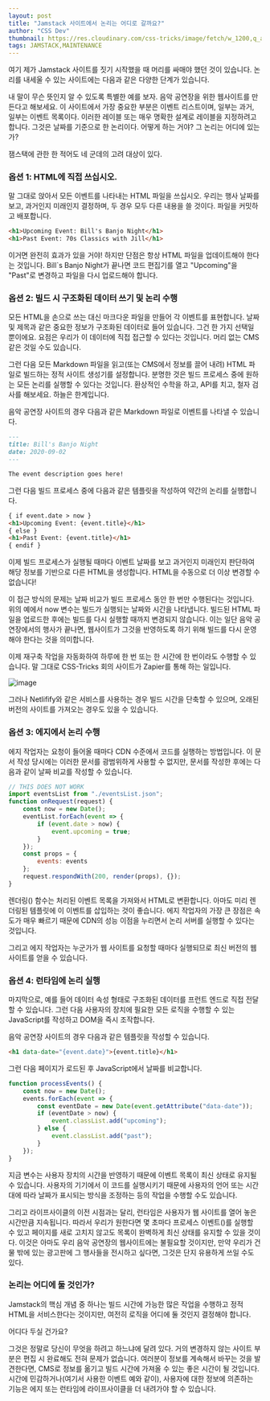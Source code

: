 ```yaml
---
layout: post
title: "Jamstack 사이트에서 논리는 어디로 갈까요?"
author: "CSS Dev"
thumbnail: https://res.cloudinary.com/css-tricks/image/fetch/w_1200,q_auto,f_auto/https://css-tricks.com/wp-content/uploads/2020/08/assembly-line.png
tags: JAMSTACK,MAINTENANCE
---
```


여기 제가 Jamstack 사이트를 짓기 시작했을 때 머리를 싸매야 했던 것이 있습니다. 논리를 내세울 수 있는 사이트에는 다음과 같은 다양한 단계가 있습니다.

내 말이 무슨 뜻인지 알 수 있도록 특별한 예를 보자. 음악 공연장을 위한 웹사이트를 만든다고 해보세요. 이 사이트에서 가장 중요한 부분은 이벤트 리스트이며, 일부는 과거, 일부는 이벤트 목록이다. 이러한 레이블 또는 매우 명확한 설계로 레이블을 지정하려고 합니다. 그것은 날짜를 기준으로 한 논리이다. 어떻게 하는 거야? 그 논리는 어디에 있는가?

잼스택에 관한 한 적어도 네 군데의 고려 대상이 있다.

### 옵션 1: HTML에 직접 쓰십시오.

말 그대로 앉아서 모든 이벤트를 나타내는 HTML 파일을 쓰십시오. 우리는 행사 날짜를 보고, 과거인지 미래인지 결정하며, 두 경우 모두 다른 내용을 쓸 것이다. 파일을 커밋하고 배포합니다.

```html
<h1>Upcoming Event: Bill's Banjo Night</h1>
<h1>Past Event: 70s Classics with Jill</h1>
```

이거면 완전히 효과가 있을 거야! 하지만 단점은 항상 HTML 파일을 업데이트해야 한다는 것입니다. Bill`s Banjo Night가 끝나면 코드 편집기를 열고 "Upcoming"을 "Past"로 변경하고 파일을 다시 업로드해야 합니다.

### 옵션 2: 빌드 시 구조화된 데이터 쓰기 및 논리 수행

모든 HTML을 손으로 쓰는 대신 마크다운 파일을 만들어 각 이벤트를 표현합니다. 날짜 및 제목과 같은 중요한 정보가 구조화된 데이터로 들어 있습니다. 그건 한 가지 선택일 뿐이에요. 요점은 우리가 이 데이터에 직접 접근할 수 있다는 것입니다. 머리 없는 CMS 같은 것일 수도 있습니다.

그런 다음 모든 Markdown 파일을 읽고(또는 CMS에서 정보를 끌어 내려) HTML 파일로 빌드하는 정적 사이트 생성기를 설정합니다. 분명한 것은 빌드 프로세스 중에 원하는 모든 논리를 실행할 수 있다는 것입니다. 환상적인 수학을 하고, API를 치고, 철자 검사를 해보세요. 하늘은 한계입니다.

음악 공연장 사이트의 경우 다음과 같은 Markdown 파일로 이벤트를 나타낼 수 있습니다.

```markdown
---
title: Bill's Banjo Night
date: 2020-09-02
---

The event description goes here!
```

그런 다음 빌드 프로세스 중에 다음과 같은 템플릿을 작성하여 약간의 논리를 실행합니다.

```html
{ if event.date > now }
<h1>Upcoming Event: {event.title}</h1>
{ else }
<h1>Past Event: {event.title}</h1>
{ endif }
```

이제 빌드 프로세스가 실행될 때마다 이벤트 날짜를 보고 과거인지 미래인지 판단하여 해당 정보를 기반으로 다른 HTML을 생성합니다. HTML을 수동으로 더 이상 변경할 수 없습니다!

이 접근 방식의 문제는 날짜 비교가 빌드 프로세스 동안 한 번만 수행된다는 것입니다. 위의 예에서 now 변수는 빌드가 실행되는 날짜와 시간을 나타냅니다. 빌드된 HTML 파일을 업로드한 후에는 빌드를 다시 실행할 때까지 변경되지 않습니다. 이는 일단 음악 공연장에서의 행사가 끝나면, 웹사이트가 그것을 반영하도록 하기 위해 빌드를 다시 운영해야 한다는 것을 의미합니다.

이제 재구축 작업을 자동화하여 하루에 한 번 또는 한 시간에 한 번이라도 수행할 수 있습니다. 말 그대로 CSS-Tricks 회의 사이트가 Zapier를 통해 하는 일입니다.

![image](https://i1.wp.com/css-tricks.com/wp-content/uploads/2020/08/YIheuQLw.png?resize=1024%2C677&ssl=1)

그러나 Netlifify와 같은 서비스를 사용하는 경우 빌드 시간을 단축할 수 있으며, 오래된 버전의 사이트를 가져오는 경우도 있을 수 있습니다.

### 옵션 3: 에지에서 논리 수행

에지 작업자는 요청이 들어올 때마다 CDN 수준에서 코드를 실행하는 방법입니다. 이 문서 작성 당시에는 이러한 문서를 광범위하게 사용할 수 없지만, 문서를 작성한 후에는 다음과 같이 날짜 비교를 작성할 수 있습니다.

```js
// THIS DOES NOT WORK
import eventsList from "./eventsList.json";
function onRequest(request) {
    const now = new Date();
    eventList.forEach(event => {
        if (event.date > now) {
            event.upcoming = true;
        }
    });
    const props = {
        events: events
    };
    request.respondWith(200, render(props), {});
}
```

렌더링() 함수는 처리된 이벤트 목록을 가져와서 HTML로 변환합니다. 아마도 미리 렌더링된 템플릿에 이 이벤트를 삽입하는 것이 좋습니다. 에지 작업자의 가장 큰 장점은 속도가 매우 빠르기 때문에 CDN의 성능 이점을 누리면서 논리 서버를 실행할 수 있다는 것입니다.

그리고 에지 작업자는 누군가가 웹 사이트를 요청할 때마다 실행되므로 최신 버전의 웹 사이트를 얻을 수 있습니다.

### 옵션 4: 런타임에 논리 실행

마지막으로, 예를 들어 데이터 속성 형태로 구조화된 데이터를 프런트 엔드로 직접 전달할 수 있습니다. 그런 다음 사용자의 장치에 필요한 모든 로직을 수행할 수 있는 JavaScript를 작성하고 DOM을 즉시 조작합니다.

음악 공연장 사이트의 경우 다음과 같은 템플릿을 작성할 수 있습니다.

```html
<h1 data-date="{event.date}">{event.title}</h1>
```

그런 다음 페이지가 로드된 후 JavaScript에서 날짜를 비교합니다.

```js
function processEvents() {
    const now = new Date();
    events.forEach(event => {
        const eventDate = new Date(event.getAttribute("data-date"));
        if (eventDate > now) {
            event.classList.add("upcoming");
        } else {
            event.classList.add("past");
        }
    });
}
```

지금 변수는 사용자 장치의 시간을 반영하기 때문에 이벤트 목록이 최신 상태로 유지될 수 있습니다. 사용자의 기기에서 이 코드를 실행시키기 때문에 사용자의 언어 또는 시간대에 따라 날짜가 표시되는 방식을 조정하는 등의 작업을 수행할 수도 있습니다.

그리고 라이프사이클의 이전 시점과는 달리, 런타임은 사용자가 웹 사이트를 열어 놓은 시간만큼 지속됩니다. 따라서 우리가 원한다면 몇 초마다 프로세스 이벤트()를 실행할 수 있고 페이지를 새로 고치지 않고도 목록이 완벽하게 최신 상태를 유지할 수 있을 것이다. 이것은 아마도 우리 음악 공연장의 웹사이트에는 불필요할 것이지만, 만약 우리가 건물 밖에 있는 광고판에 그 행사들을 전시하고 싶다면, 그것은 단지 유용하게 쓰일 수도 있다.

### 논리는 어디에 둘 것인가?

Jamstack의 핵심 개념 중 하나는 빌드 시간에 가능한 많은 작업을 수행하고 정적 HTML을 서비스한다는 것이지만, 여전히 로직을 어디에 둘 것인지 결정해야 합니다.

어디다 두실 건가요?

그것은 정말로 당신이 무엇을 하려고 하느냐에 달려 있다. 거의 변경하지 않는 사이트 부분은 편집 시 완료해도 전혀 문제가 없습니다. 여러분이 정보를 계속해서 바꾸는 것을 발견한다면, CMS로 정보를 옮기고 빌드 시간에 가져올 수 있는 좋은 시간이 될 것입니다. 시간에 민감하거나(여기서 사용한 이벤트 예와 같이), 사용자에 대한 정보에 의존하는 기능은 에지 또는 런타임에 라이프사이클을 더 내려가야 할 수 있습니다.
